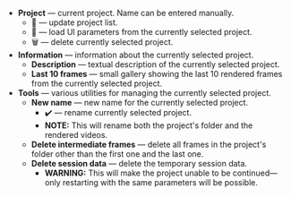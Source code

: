 * **Project** — current project. Name can be entered manually.
    * 🔄 — update project list.
    * 📂 — load UI parameters from the currently selected project.
    * 🗑️ — delete currently selected project.
* **Information** — information about the currently selected project.
    * **Description** — textual description of the currently selected project.
    * **Last 10 frames** — small gallery showing the last 10 rendered frames from the currently selected project.
* **Tools** — various utilities for managing the currently selected project.
    * **New name** — new name for the currently selected project.
        * ✔️ — rename currently selected project.
        * **NOTE:** This will rename both the project's folder and the rendered videos.
    * **Delete intermediate frames** — delete all frames in the project's folder other than the first one and the last one.
    * **Delete session data** — delete the temporary session data.
        * **WARNING:** This will make the project unable to be continued—only restarting with the same parameters will be possible.
